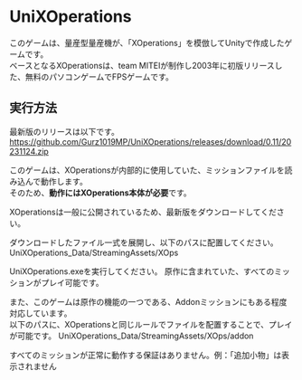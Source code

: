 # UniXOperations
このゲームは、量産型量産機が、「XOperations」を模倣してUnityで作成したゲームです。<br>
ベースとなるXOperationsは、team MITEIが制作し2003年に初版リリースした、無料のパソコンゲームでFPSゲームです。

## 実行方法
最新版のリリースは以下です。<br>
https://github.com/Gurz1019MP/UniXOperations/releases/download/0.11/20231124.zip

このゲームは、XOperationsが内部的に使用していた、ミッションファイルを読み込んで動作します。<br>
そのため、**動作にはXOperations本体が必要**です。

XOperationsは一般に公開されているため、最新版をダウンロードしてください。

ダウンロードしたファイル一式を展開し、以下のパスに配置してください。<br>
UniXOperations_Data/StreamingAssets/XOps

UniXOperations.exeを実行してください。
原作に含まれていた、すべてのミッションがプレイ可能です。

また、このゲームは原作の機能の一つである、Addonミッションにもある程度対応しています。<br>
以下のパスに、XOperationsと同じルールでファイルを配置することで、プレイが可能です。
UniXOperations_Data/StreamingAssets/XOps/addon

すべてのミッションが正常に動作する保証はありません。例：「追加小物」は表示されません
